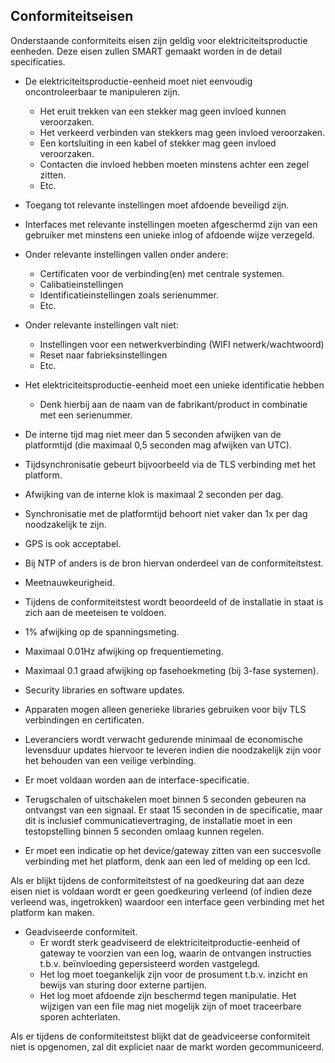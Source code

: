## Conformiteitseisen
Onderstaande conformiteits eisen zijn geldig voor elektriciteitsproductie eenheden. Deze eisen zullen SMART gemaakt worden in de detail specificaties.

  * De elektriciteitsproductie-eenheid moet niet eenvoudig oncontroleerbaar te manipuleren zijn.
    *	Het eruit trekken van een stekker mag geen invloed kunnen veroorzaken.
    * Het verkeerd verbinden van stekkers mag geen invloed veroorzaken.
    * Een kortsluiting in een kabel of stekker mag geen invloed veroorzaken.
    * Contacten die invloed hebben moeten minstens achter een zegel zitten.
    * Etc.
*	Toegang tot relevante instellingen moet afdoende beveiligd zijn.
  * Interfaces met relevante instellingen moeten afgeschermd zijn van een gebruiker met minstens een unieke inlog of afdoende wijze verzegeld.

  * Onder relevante instellingen vallen onder andere:
    *	Certificaten voor de verbinding(en) met centrale systemen.
    * Calibatieinstellingen
    * Identificatieinstellingen zoals serienummer.
    * Etc.
  * Onder relevante instellingen valt niet:
    * Instellingen voor een netwerkverbinding (WIFI netwerk/wachtwoord)
    * Reset naar fabrieksinstellingen
    * Etc.

* Het elektriciteitsproductie-eenheid moet een unieke identificatie hebben
  *	Denk hierbij aan de naam van de fabrikant/product in combinatie met een serienummer.

*	De interne tijd mag niet meer dan 5 seconden afwijken van de platformtijd (die maximaal 0,5 seconden mag afwijken van UTC).
  *	Tijdsynchronisatie gebeurt bijvoorbeeld via de TLS verbinding met het platform.
  *	Afwijking van de interne klok is maximaal 2 seconden per dag.
  *	Synchronisatie met de platformtijd behoort niet vaker dan 1x per dag noodzakelijk te zijn.
  *	GPS is ook acceptabel.
  *	Bij NTP of anders is de bron hiervan onderdeel van de conformiteitstest.

*	Meetnauwkeurigheid.
  *	Tijdens de conformiteitstest wordt beoordeeld of de installatie in staat is zich aan de meeteisen te voldoen.
  *	1% afwijking op de spanningsmeting.
  *	Maximaal 0.01Hz afwijking op frequentiemeting.
  *	Maximaal 0.1 graad afwijking op fasehoekmeting (bij 3-fase systemen).

*	Security libraries en software updates.
  *	Apparaten mogen alleen generieke libraries gebruiken voor bijv TLS verbindingen en certificaten.
  *	Leveranciers wordt verwacht gedurende minimaal de economische levensduur updates hiervoor te leveren indien die noodzakelijk zijn voor het behouden van een veilige verbinding.

*	Er moet voldaan worden aan de interface-specificatie.
  * Terugschalen of uitschakelen moet binnen 5 seconden gebeuren na ontvangst van een signaal. Er staat 15 seconden in de specificatie, maar dit is inclusief communicatievertraging, de installatie moet in een testopstelling binnen 5 seconden omlaag kunnen regelen.
  * Er moet een indicatie op het device/gateway zitten van een succesvolle verbinding met het platform, denk aan een led of melding op een lcd.

Als er blijkt tijdens de conformiteitstest of na goedkeuring dat aan deze eisen niet is voldaan wordt er geen goedkeuring verleend (of indien deze verleend was, ingetrokken) waardoor een interface geen verbinding met het platform kan maken.

* Geadviseerde conformiteit.
  * Er wordt sterk geadviseerd de elektriciteitproductie-eenheid of gateway te voorzien van een log, waarin de ontvangen instructies t.b.v. beïnvloeding gepersisteerd worden vastgelegd.
  * Het log moet toegankelijk zijn voor de prosument t.b.v. inzicht en bewijs van sturing door externe partijen.
  * Het log moet afdoende zijn beschermd tegen manipulatie. Het wijzigen van een file mag niet mogelijk zijn of moet traceerbare sporen achterlaten. 
  
Als er tijdens de conformiteitstest blijkt dat de geadviceerse conformiteit niet is opgenomen, zal dit expliciet naar de markt worden gecommuniceerd.
